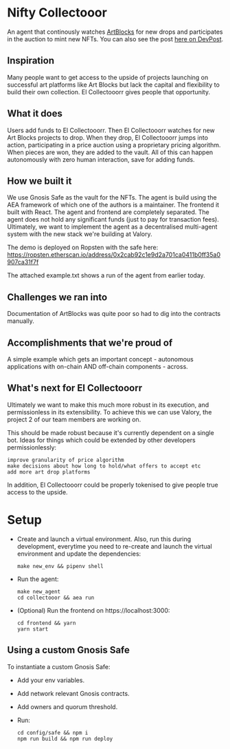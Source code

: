 # Nifty Collectooor

An agent that continously watches [ArtBlocks](artblocks.io) for new drops and participates in the auction to mint new NFTs. You can also see the post [here on DevPost](https://devpost.com/software/el-collectooorr).

## Inspiration

Many people want to get access to the upside of projects launching on successful art platforms like Art Blocks but lack the capital and flexibility to build their own collection. El Collectooorr gives people that opportunity.

## What it does

Users add funds to El Collectooorr. Then El Collectooorr watches for new Art Blocks projects to drop. When they drop, El Collectooorr jumps into action, participating in a price auction using a proprietary pricing algorithm. When pieces are won, they are added to the vault. All of this can happen autonomously with zero human interaction, save for adding funds.

## How we built it

We use Gnosis Safe as the vault for the NFTs. The agent is build using the AEA framework of which one of the authors is a maintainer. The frontend it built with React. The agent and frontend are completely separated. The agent does not hold any significant funds (just to pay for transaction fees). Ultimately, we want to implement the agent as a decentralised multi-agent system with the new stack we're building at Valory.

The demo is deployed on Ropsten with the safe here: https://ropsten.etherscan.io/address/0x2cab92c1e9d2a701ca0411b0ff35a0907ca31f7f

The attached example.txt shows a run of the agent from earlier today.

## Challenges we ran into

Documentation of ArtBlocks was quite poor so had to dig into the contracts manually.

## Accomplishments that we're proud of

A simple example which gets an important concept - autonomous applications with on-chain AND off-chain components - across.

## What's next for El Collectooorr

Ultimately we want to make this much more robust in its execution, and permissionless in its extensibility. To achieve this we can use Valory, the project 2 of our team members are working on.

This should be made robust because it's currently dependent on a single bot. Ideas for things which could be extended by other developers permissionlessly:

    improve granularity of price algorithm
    make decisions about how long to hold/what offers to accept etc
    add more art drop platforms

In addition, El Collectooorr could be properly tokenised to give people true access to the upside.

# Setup

- Create and launch a virtual environment. Also, run this during development, everytime you need to re-create and launch the virtual environment and update the dependencies:

      make new_env && pipenv shell

- Run the agent:

      make new_agent
      cd collectooor && aea run

- (Optional) Run the frontend on https://localhost:3000:

      cd frontend && yarn
      yarn start

## Using a custom Gnosis Safe
To instantiate a custom Gnosis Safe:
- Add your env variables.
- Add network relevant Gnosis contracts.
- Add owners and quorum threshold.
- Run:

      cd config/safe && npm i
      npm run build && npm run deploy



